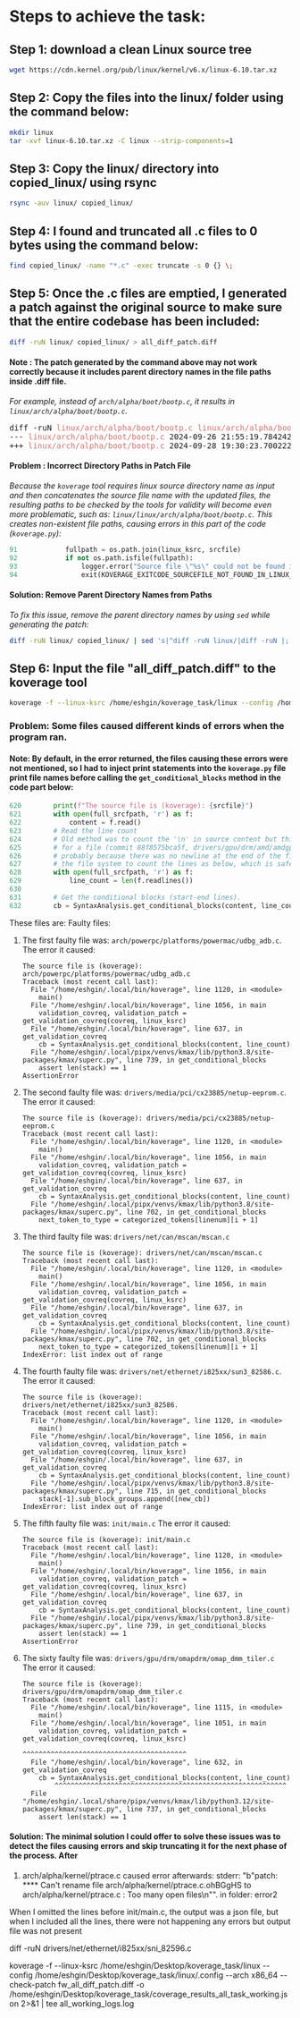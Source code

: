 # Steps to achieve the task:

## Step 1: download a clean Linux source tree
```bash
wget https://cdn.kernel.org/pub/linux/kernel/v6.x/linux-6.10.tar.xz
```

## Step 2: Copy the files into the linux/ folder using the command below:
```bash
mkdir linux
tar -xvf linux-6.10.tar.xz -C linux --strip-components=1
```

## Step 3: Copy the linux/ directory into copied_linux/ using rsync
```bash
rsync -auv linux/ copied_linux/
```

## Step 4: I found and truncated all .c files to 0 bytes using the command below:
```bash
find copied_linux/ -name "*.c" -exec truncate -s 0 {} \;
```

## Step 5: Once the .c files are emptied, I generated a patch against the original source to make sure that the entire codebase has been included: 
```bash
diff -ruN linux/ copied_linux/ > all_diff_patch.diff
```

#### <B> Note </b>: The patch generated by the command above may not work correctly because it includes parent directory names in the file paths inside .diff file. 
<i> For example, instead of `arch/alpha/boot/bootp.c`, it results in `linux/arch/alpha/boot/bootp.c`. </i>

<pre>
diff -ruN <span style="color: #d17373;">linux/arch/alpha/boot/bootp.c</span> <span style="color: #d17373;">linux/arch/alpha/boot/bootp.c</span>
--- <span style="color: #d17373;">linux/arch/alpha/boot/bootp.c</span> 2024-09-26 21:55:19.784242880 -0400
+++ <span style="color: #d17373;">linux/arch/alpha/boot/bootp.c</span> 2024-09-28 19:30:23.700222624 -0400
</pre>


#### <b> Problem </b>: Incorrect Directory Paths in Patch File

<i> Because the `koverage` tool requires linux source directory name as input and then concatenates the source file name with the updated files, the resulting paths to be checked by the tools for validity will become even more problematic, such as:
`linux/linux/arch/alpha/boot/bootp.c`. This creates non-existent file paths, causing errors in this part of the code (`koverage.py`):
</i>
```python
91            fullpath = os.path.join(linux_ksrc, srcfile)
92            if not os.path.isfile(fullpath):
93                logger.error("Source file \"%s\" could not be found in the Linux source \"%s\".\n" % (srcfile, linux_ksrc))
94                exit(KOVERAGE_EXITCODE_SOURCEFILE_NOT_FOUND_IN_LINUX_KSRC)
```

#### <b> Solution: </b> Remove Parent Directory Names from Paths
<i>To fix this issue, remove the parent directory names by using `sed` while generating the patch:</i>

```bash
diff -ruN linux/ copied_linux/ | sed 's|^diff -ruN linux/|diff -ruN |; s| copied_linux/| |; s|^--- linux/|--- |; s|^+++ copied_linux/|+++ |' > all_diff_patch.diff
```

## Step 6: Input the file "all_diff_patch.diff" to the koverage tool
```bash
koverage -f --linux-ksrc /home/eshgin/koverage_task/linux --config /home/eshgin/koverage_task/linux/.config --arch x86_64 --check-patch all_diff_patch.diff -o coverage_results_all_task.json 2>&1 | tee mylogs.logs
```

### <b> Problem: </b> Some files caused different kinds of errors when the program ran. 
#### <b> Note: </b> By default, in the error returned, the files causing these errors were not mentioned, so I had to inject print statements into the `koverage.py` file print file names before calling the `get_conditional_blocks` method in the code part below:
```python
620        print(f"The source file is (koverage): {srcfile}")
621        with open(full_srcfpath, 'r') as f:
622            content = f.read()
623        # Read the line count
624        # Old method was to count the '\n' in source content but this failed
625        # for a file (commit 88f8575bca5f, drivers/gpu/drm/amd/amdgpu/gfx_v9_4_2.c)
626        # probably because there was no newline at the end of the file. Use
627        # the file system to count the lines as below, which is safer.
628        with open(full_srcfpath, 'r') as f:
629            line_count = len(f.readlines())
630        
631        # Get the conditional blocks (start-end lines).
632        cb = SyntaxAnalysis.get_conditional_blocks(content, line_count)
```

These files are:
Faulty files:
1) The first faulty file was: `arch/powerpc/platforms/powermac/udbg_adb.c`.
    The error it caused:
    ```
    The source file is (koverage): arch/powerpc/platforms/powermac/udbg_adb.c
    Traceback (most recent call last):
      File "/home/eshgin/.local/bin/koverage", line 1120, in <module>
        main()
      File "/home/eshgin/.local/bin/koverage", line 1056, in main
        validation_covreq, validation_patch = get_validation_covreq(covreq, linux_ksrc)
      File "/home/eshgin/.local/bin/koverage", line 637, in get_validation_covreq
        cb = SyntaxAnalysis.get_conditional_blocks(content, line_count)
      File "/home/eshgin/.local/pipx/venvs/kmax/lib/python3.8/site-packages/kmax/superc.py", line 739, in get_conditional_blocks
        assert len(stack) == 1
    AssertionError
    ```
2) The second faulty file was: `drivers/media/pci/cx23885/netup-eeprom.c`.
    The error it caused:
    ```
    The source file is (koverage): drivers/media/pci/cx23885/netup-eeprom.c
    Traceback (most recent call last):
      File "/home/eshgin/.local/bin/koverage", line 1120, in <module>
        main()
      File "/home/eshgin/.local/bin/koverage", line 1056, in main
        validation_covreq, validation_patch = get_validation_covreq(covreq, linux_ksrc)
      File "/home/eshgin/.local/bin/koverage", line 637, in get_validation_covreq
        cb = SyntaxAnalysis.get_conditional_blocks(content, line_count)
      File "/home/eshgin/.local/pipx/venvs/kmax/lib/python3.8/site-packages/kmax/superc.py", line 702, in get_conditional_blocks
        next_token_to_type = categorized_tokens[linenum][i + 1]
    ```
3) The third faulty file was: `drivers/net/can/mscan/mscan.c` 
    ```
    The source file is (koverage): drivers/net/can/mscan/mscan.c
    Traceback (most recent call last):
      File "/home/eshgin/.local/bin/koverage", line 1120, in <module>
        main()
      File "/home/eshgin/.local/bin/koverage", line 1056, in main
        validation_covreq, validation_patch = get_validation_covreq(covreq, linux_ksrc)
      File "/home/eshgin/.local/bin/koverage", line 637, in get_validation_covreq
        cb = SyntaxAnalysis.get_conditional_blocks(content, line_count)
      File "/home/eshgin/.local/pipx/venvs/kmax/lib/python3.8/site-packages/kmax/superc.py", line 702, in get_conditional_blocks
        next_token_to_type = categorized_tokens[linenum][i + 1]
    IndexError: list index out of range
    ```
4) The fourth faulty file was: `drivers/net/ethernet/i825xx/sun3_82586.c`. The error it caused:
    ```
    The source file is (koverage): drivers/net/ethernet/i825xx/sun3_82586.
    Traceback (most recent call last):
      File "/home/eshgin/.local/bin/koverage", line 1120, in <module>
        main()
      File "/home/eshgin/.local/bin/koverage", line 1056, in main
        validation_covreq, validation_patch = get_validation_covreq(covreq, linux_ksrc)
      File "/home/eshgin/.local/bin/koverage", line 637, in get_validation_covreq
        cb = SyntaxAnalysis.get_conditional_blocks(content, line_count)
      File "/home/eshgin/.local/pipx/venvs/kmax/lib/python3.8/site-packages/kmax/superc.py", line 715, in get_conditional_blocks
        stack[-1].sub_block_groups.append([new_cb])
    IndexError: list index out of range
    ```
5) The fifth faulty file was: `init/main.c` The error it caused:
    ```
    The source file is (koverage): init/main.c
    Traceback (most recent call last):
      File "/home/eshgin/.local/bin/koverage", line 1120, in <module>
        main()
      File "/home/eshgin/.local/bin/koverage", line 1056, in main
        validation_covreq, validation_patch = get_validation_covreq(covreq, linux_ksrc)
      File "/home/eshgin/.local/bin/koverage", line 637, in get_validation_covreq
        cb = SyntaxAnalysis.get_conditional_blocks(content, line_count)
      File "/home/eshgin/.local/pipx/venvs/kmax/lib/python3.8/site-packages/kmax/superc.py", line 739, in get_conditional_blocks
        assert len(stack) == 1
    AssertionError
    ```
6) The sixty faulty file was: `drivers/gpu/drm/omapdrm/omap_dmm_tiler.c` 
    The error it caused:
    ```
    The source file is (koverage): drivers/gpu/drm/omapdrm/omap_dmm_tiler.c
    Traceback (most recent call last):
      File "/home/eshgin/.local/bin/koverage", line 1115, in <module>
        main()
      File "/home/eshgin/.local/bin/koverage", line 1051, in main
        validation_covreq, validation_patch = get_validation_covreq(covreq, linux_ksrc)
                                              ^^^^^^^^^^^^^^^^^^^^^^^^^^^^^^^^^^^^^^^^^
      File "/home/eshgin/.local/bin/koverage", line 632, in get_validation_covreq
        cb = SyntaxAnalysis.get_conditional_blocks(content, line_count)
            ^^^^^^^^^^^^^^^^^^^^^^^^^^^^^^^^^^^^^^^^^^^^^^^^^^^^^^^^^^
      File "/home/eshgin/.local/share/pipx/venvs/kmax/lib/python3.12/site-packages/kmax/superc.py", line 737, in get_conditional_blocks
        assert len(stack) == 1
    ```

#### <b> Solution: </b> The minimal solution I could offer to solve these issues was to detect the files causing errors and skip truncating it for the next phase of the process. After 

1) arch/alpha/kernel/ptrace.c caused error afterwards:
    stderr: "b"patch: **** Can't rename file arch/alpha/kernel/ptrace.c.ohBGgHS to arch/alpha/kernel/ptrace.c : Too many open files\n"". in folder: error2
    


When I omitted the lines before init/main.c, the output was a json file, but when I included all the lines, there were not happening any errors but output file was not present




diff -ruN drivers/net/ethernet/i825xx/sni_82596.c


koverage -f --linux-ksrc /home/eshgin/Desktop/koverage_task/linux --config /home/eshgin/Desktop/koverage_task/linux/.config --arch x86_64 --check-patch fw_all_diff_patch.diff -o /home/eshgin/Desktop/koverage_task/coverage_results_all_task_working.json 2>&1 | tee all_working_logs.log


